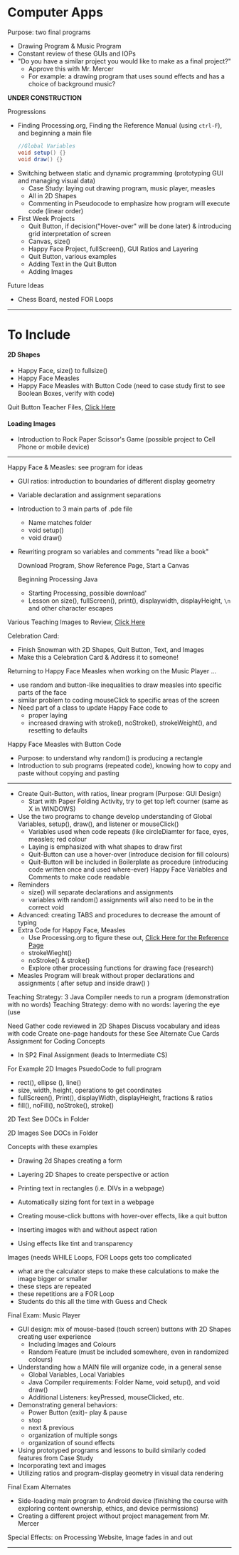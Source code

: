 # Computer Apps

Purpose: two final programs
- Drawing Program & Music Program
- Constant review of these GUIs and IOPs
- "Do you have a similar project you would like to make as a final project?"
  - Approve this with Mr. Mercer
  - For example: a drawing program that uses sound effects and has a choice of background music?

**UNDER CONSTRUCTION**

Progressions
- Finding Processing.org, Finding the Reference Manual (using `ctrl-F`), and beginning a main file
  ```JAVA
  //Global Variables
  void setup() {}
  void draw() {}
  ```
- Switching between static and dynamic programming (prototyping GUI and managing visual data)
  - Case Study: laying out drawing program, music player, measles
  - All in 2D Shapes
  - Commenting in Pseudocode to emphasize how program will execute code (linear order)
- First Week Projects
  - Quit Button, if decision("Hover-over" will be done later) & introducing grid interpretation of screen
  - Canvas, size()
  - Happy Face Project, fullScreen(), GUI Ratios and Layering
  - Quit Button, various examples
  - Adding Text in the Quit Button
  - Adding Images

Future Ideas
- Chess Board, nested FOR Loops

---

# To Include

#### 2D Shapes
- Happy Face, size() to fullsize()
- Happy Face Measles
- Happy Face Measles with Button Code (need to case study first to see Boolean Boxes, verify with code)

Quit Button Teacher Files, <a href="https://drive.google.com/drive/folders/1V_HPscgLpOFraL7TtETbbtGwdvU70Nbt">Click Here</a>

#### Loading Images
- Introduction to Rock Paper Scissor's Game (possible project to Cell Phone or mobile device)

---

Happy Face & Measles: see program for ideas
- GUI ratios: introduction to boundaries of different display geometry
- Variable declaration and assignment separations
- Introduction to 3 main parts of .pde file
  - Name matches folder
  - void setup()
  - void draw()
- Rewriting program so variables and comments "read like a book"

  Download Program, Show Reference Page, Start a Canvas

  Beginning Processing Java
  - Starting Processing, possible download'
  - Lesson on size(), fullScreen(), print(), displaywidth, displayHeight, ```\n``` and other character escapes

Various Teaching Images to Review, <a href="https://drive.google.com/drive/folders/1jF7fhTiNUM02L22YSlYBXjI7l5XIvw9h">Click Here</a>

Celebration Card:
- Finish Snowman with 2D Shapes, Quit Button, Text, and Images
- Make this a Celebration Card & Address it to someone!

Returning to Happy Face Measles when working on the Music Player ...
- use random and button-like inequalities to draw measles into specific parts of the face
- similar problem to coding mouseClick to specific areas of the screen
- Need part of a class to update Happy Face code to
  - proper laying
  - increased drawing with stroke(), noStroke(), strokeWeight(), and resetting to defaults

Happy Face Measles with Button Code
- Purpose: to understand why random() is producing a rectangle
- Introduction to sub programs (repeated code), knowing how to copy and paste without copying and pasting

---

- Create Quit-Button, with ratios, linear program (Purpose: GUI Design)
  - Start with Paper Folding Activity, try to get top left courner (same as X in WINDOWS)
- Use the two programs to change develop understanding of Global Variables, setup(), draw(), and listener or mouseClick()
  - Variables used when code repeats (like circleDiamter for face, eyes, measles; red colour
  - Laying is emphasized with what shapes to draw first
  - Quit-Button can use a hover-over (introduce decision for fill colours)
  - Quit-Button will be included in Boilerplate as procedure (introducing code written once and used where-ever)
Happy Face Variables and Comments to make code readable
- Reminders
  - size() will separate declarations and assignments
  - variables with random() assignments will also need to be in the correct void
- Advanced: creating TABS and procedures to decrease the amount of typing
- Extra Code for Happy Face, Measles
  - Use Processing.org to figure these out, <a href="https://processing.org/reference/">Click Here for the Reference Page</a>
  - strokeWieght()
  - noStroke() & stroke()
  - Explore other processing functions for drawing face (research)
- Measles Program will break without proper declarations and assignments ( after setup and inside draw() )

Teaching Strategy: 3 Java Compiler needs to run a program (demonstration with no words)
Teaching Strategy: demo with no words: layering the eye (use

  Need
Gather code reviewed in 2D Shapes
Discuss vocabulary and ideas with code
Create one-page handouts for these
See Alternate Cue Cards Assignment for Coding Concepts
- In SP2 Final Assignment (leads to Intermediate CS)


For Example
2D Images PsuedoCode to full program
- rect(), ellipse (), line()
- size, width, height, operations to get coordinates
- fullScreen(), Print(), displayWidth, displayHeight, fractions & ratios
- fill(), noFill(), noStroke(), stroke()

2D Text
See DOCs in Folder

2D Images
See DOCs in Folder

Concepts with these examples
- Drawing 2d Shapes creating a form
- Layering 2D Shapes to create perspective or action
- Printing text in rectangles (i.e. DIVs in a webpage)
- Automatically sizing font for text in a webpage
- Creating mouse-click buttons with hover-over effects, like a quit button

- Inserting images with and without aspect ration
- Using effects like tint and transparency

Images (needs WHILE Loops, FOR Loops gets too complicated
- what are the calculator steps to make these calculations
  to make the image bigger or smaller
- these steps are repeated
- these repetitions are a FOR Loop
- Students do this all the time with Guess and Check

Final Exam: Music Player
- GUI design: mix of mouse-based (touch screen) buttons with 2D Shapes creating user experience
  - Including Images and Colours
  - Random Feature (must be included somewhere, even in randomized colours)
- Understanding how a MAIN file will organize code, in a general sense
  - Global Variables, Local Variables
  - Java Compiler requirements: Folder Name, void setup(), and void draw()
  - Additional Listeners: keyPressed, mouseClicked, etc.
- Demonstrating general behaviors:
  - Power Button (exit)- play & pause
  - stop
  - next & previous
  - organization of multiple songs
  - organization of sound effects
- Using prototyped programs and lessons to build similarly coded features from Case Study
- Incorporating text and images
- Utilizing ratios and program-display geometry in visual data rendering

Final Exam Alternates
- Side-loading main program to Android device (finishing the course with exploring content ownership, ethics, and device permissions)
- Creating a different project without project management from Mr. Mercer

Special Effects: on Processing Website, Image fades in and out

---
